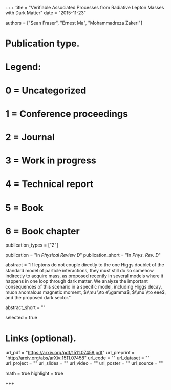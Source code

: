 +++
title = "Verifiable Associated Processes from Radiative Lepton Masses with Dark Matter"
date = "2015-11-23"

authors = ["Sean Fraser", "Ernest Ma", "Mohammadreza Zakeri"]

# Publication type.
# Legend:
# 0 = Uncategorized
# 1 = Conference proceedings
# 2 = Journal
# 3 = Work in progress
# 4 = Technical report
# 5 = Book
# 6 = Book chapter
publication_types = ["2"]

publication = "In *Physical Review D*"
publication_short = "In *Phys. Rev. D*"

abstract = "If leptons do not couple directly to the one Higgs doublet of the standard model of particle interactions, they must still do so somehow indirectly to acquire mass, as proposed recently in several models where it happens in one loop through dark matter. We analyze the important consequences of this scenario in a specific model, including Higgs decay, muon anomalous magnetic moment, $\\mu \\to e\\gamma$, $\\mu \\to eee$, and the proposed dark sector."

abstract_short = ""

selected = true

# Links (optional).
url_pdf = "https://arxiv.org/pdf/1511.07458.pdf"
url_preprint = "http://arxiv.org/abs/arXiv:1511.07458"
url_code = ""
url_dataset = ""
url_project = ""
url_slides = ""
url_video = ""
url_poster = ""
url_source = ""

math = true
highlight = true

+++
